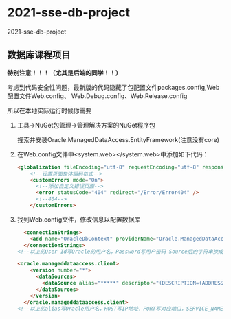 # 2021-sse-db-project
2021-sse-db-project

##  数据库课程项目
**特别注意！！！（尤其是后端的同学！！）**

考虑到代码安全性问题，最新版的代码隐藏了包配置文件packages.config,Web配置文件Web.config、  Web.Debug.config、Web.Release.config

所以在本地实际运行时候你需要

1. 工具->NuGet包管理->管理解决方案的NuGet程序包  

   搜索并安装Oracle.ManagedDataAccess.EntityFramework(注意没有core)  

2. 在Web.config文件中<system.web></system.web>中添加如下代码：  

   ```html
   <globalization fileEncoding="utf-8" requestEncoding="utf-8" responseEncoding="utf-8" />
       <!--设置页面整体编码格式-->
       <customErrors mode="On">
         <!--添加自定义错误页面-->
         <error statusCode="404" redirect="/Error/Error404" />
         <!--404-->
       </customErrors>
   ```

3. 找到Web.config文件，修改信息以配置数据库  

   ```html
     <connectionStrings>
       <add name="OracleDbContext" providerName="Oracle.ManagedDataAccess.Client" connectionString="User Id=****;Password=*****;Data Source=oracle" />
     </connectionStrings>
   <!--以上的User Id写Oracle的用户名，Password写用户密码 Source后的字符串换成(DESCRIPTION=(ADDRESS=(PROTOCOL=tcp)(HOST=数据库IP地址)(PORT=端口号))(CONNECT_DATA=(SERVICE_NAME=服务名))) -->
   
   <oracle.manageddataaccess.client>
       <version number="*">
         <dataSources>
           <dataSource alias="*****" descriptor="(DESCRIPTION=(ADDRESS=(PROTOCOL=tcp)(HOST=*****)(PORT=***))(CONNECT_DATA=(SERVICE_NAME=**))) " />
         </dataSources>
       </version>
     </oracle.manageddataaccess.client>
   <!--以上的alias写Oracle用户名，HOST写IP地址，PORT写对应端口，SERVICE_NAME写服务名-->
   ```

   
